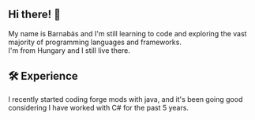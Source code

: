 <h2>Hi there! 👋</h2>
<p>
    My name is Barnabás and I'm still learning to code and exploring the vast majority of programming languages and frameworks.<br>
    I'm from Hungary and I still live there.
</p>
<h2>🛠️ Experience</h2>
<p>
    I recently started coding forge mods with java, and it's been going good considering I have worked with C# for the past 5 years.
</p>
